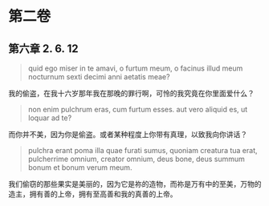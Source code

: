 # 第二卷
## 第六章 2. 6. 12

> quid ego miser in te amavi, o furtum meum, o facinus illud meum nocturnum sexti decimi anni aetatis meae?

我的偷盗，在我十六岁那年我在那晚的罪行啊，可怜的我究竟在你里面爱什么？

> non enim pulchrum eras, cum furtum esses. aut vero aliquid es, ut loquar ad te?

而你并不美，因为你是偷盗。或者某种程度上你带有真理，以致我向你讲话？

> pulchra erant poma illa quae furati sumus, quoniam creatura tua erat, pulcherrime omnium, creator omnium, deus bone, deus summum bonum et bonum verum meum.

我们偷窃的那些果实是美丽的，因为它是祢的造物，而祢是万有中的至美，万物的造主，拥有善的上帝，拥有至高善和我的真善的上帝。